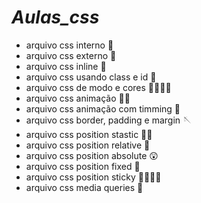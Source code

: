 # *Aulas_css*

- arquivo css interno 🧠
- arquivo css externo 👣
- arquivo css inline 🛜
- arquivo css usando class e id 💽
- arquivo css de modo e cores 🩷🧡💛💚
- arquivo css animação 💃🏻
- arquivo css animação com timming 🪩
- arquivo css border, padding e margin 🪡
- arquivo css position stastic 🤚🏻
- arquivo css position relative 🧀
- arquivo css position absolute 😲
- arquivo css position fixed 📌
- arquivo css position sticky 🫱🏻‍🫲🏻
- arquivo css media queries 🩻
